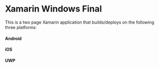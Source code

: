 # Xamarin Windows Final

This is a two page Xamarin application that builds/deploys on the following three platforms:

#### Android
#### iOS
#### UWP
